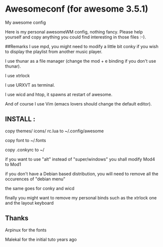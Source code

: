 Awesomeconf (for awesome 3.5.1)
===========

My awesome config

Here is my personal awesomeWM config, nothing fancy. Please help yourself and copy anything you could find interesting in those files :-).


##Remarks
I use mpd, you might need to modify a little bit conky if you wish to display the playlist from another music player.

I use thunar as a file manager (change the mod + e binding if you don't use thunar).

I use xtrlock

I use URXVT as terminal.

I use wicd and htop, it spawns at restart of awesome.

And of course I use Vim (emacs lovers should change the default editor).



## INSTALL :
copy themes/ icons/ rc.lua to ~/.config/awesome

copy font to ~/.fonts

copy .conkyrc to ~/

if you want to use "alt" instead of "super/windows" you shall modify Mod4 to Mod1

if you don't have a Debian based distribution, you will need to remove all the occurences of "debian menu"

the same goes for conky and wicd


finally you might want to remove my personal binds such as the xtrlock one and the layout keyboard

## Thanks
Arpinux for the fonts

Malekal for the initial tuto years ago

